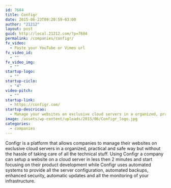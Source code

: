 ```yaml
---
id: 7684
title: Configr
date: 2015-06-23T09:20:59-03:00
author: "21212"
layout: post
guid: http://local.21212.com/?p=7684
permalink: /companies/configr/
fv_video:
  - Paste your YouTube or Vimeo url
fv_video_id:
  - ""
fv_video_img:
  - ""
startup-logo:
  - ""
startup-ciclo:
  - "4"
video-pitch:
  - ""
startup-link:
  - https://configr.com/
startup-descricao:
  - Manage your websites on exclusive cloud servers in a organized, practical and safe way but without the hassle of taking care of all the technical stuff.
image: /assets/wp-content/uploads/2015/06/Configr_logo.jpg
categories:
  - companies
---
```

Configr is a platform that allows companies to manage their websites on exclusive cloud servers in a organized, practical and safe way but without the hassle of taking care of all the technical stuff. Using Configr a company can setup a website on a cloud server in less then 2 minutes and start focusing on their product development while Configr uses automated systems to provide all the server configuration, automated backups, enhanced security, automatic updates and all the monitoring of your infrastructure.